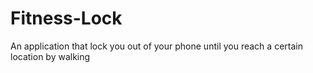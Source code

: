 # Fitness-Lock
An application that lock you out of your phone until you reach a certain location by walking
